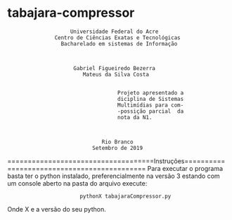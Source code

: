 # tabajara-compressor
                        Universidade Federal do Acre
                   Centro de Ciências Exatas e Tecnológicas
                     Bacharelado em sistemas de Informação



                         Gabriel Figueiredo Bezerra
                            Mateus da Silva Costa


                                       Projeto apresentado a
                                       diciplina de Sistemas
                                       Multimídias para com-
                                       -possição parcial  da
                                       nota da N1.



                                  Rio Branco
                               Setembro de 2019

====================================Instruções============================================
Para executar o programa basta ter o python instalado, preferencialmente na versão 3
estando com um console aberto na pasta do arquivo execute:
                           
                           pythonX tabajaraCompressor.py

Onde X e a versão do seu python.